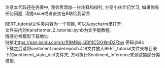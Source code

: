 注意本代码还在完善中, 我会再添加一些注释和指引, 方便小伙伴们学习, 如果你有任何问题, 请提issue或者直接在B站给我留言.   

BERT_tutorial文件夹内容为一个项目, 可以从pycharm里打开:   
文件夹内的transformer_2_tutorial.ipynb为文字版教程.   
情感分析模型下载地址:   
链接:https://pan.baidu.com/s/1f9M9xjJJBf4C5XHlmD2Fbw  密码:jb8c   
下载之后请将sentiment.model.epoch.418文件放入BERT_tutorial文件夹根目录下的sentiment_state_dict文件夹, 方可执行Sentiment_Inference来测试情感分类模型.   
